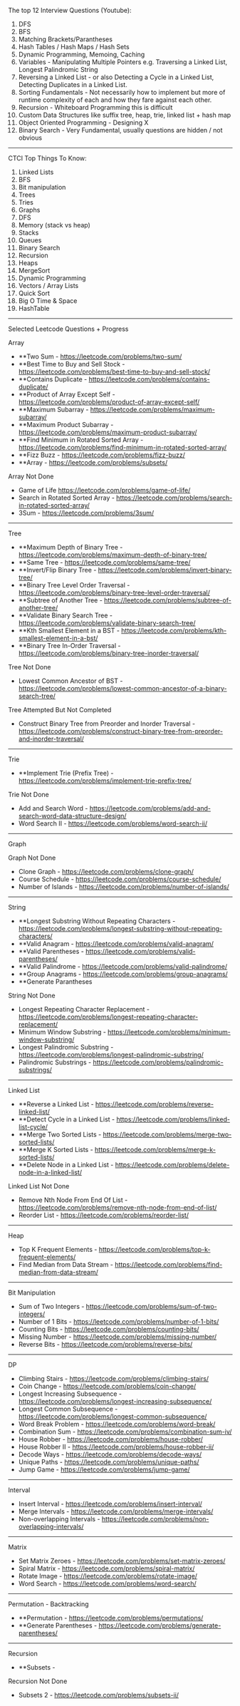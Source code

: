 The top 12 Interview Questions (Youtube):

1. DFS
2. BFS
3. Matching Brackets/Parantheses
4. Hash Tables / Hash Maps / Hash Sets
5. Dynamic Programming, Memoing, Caching
6. Variables - Manipulating Multiple Pointers e.g. Traversing a Linked List, Longest Palindromic String
7. Reversing a Linked List - or also Detecting a Cycle in a Linked List, Detecting Duplicates in a Linked List.
8. Sorting Fundamentals - Not necessarily how to implement but more of runtime complexity of each and how they fare against each other.
9. Recursion - Whiteboard Programming this is difficult
10. Custom Data Structures like suffix tree, heap, trie, linked list + hash map
11. Object Oriented Programming - Designing X
12. Binary Search - Very Fundamental, usually questions are hidden / not obvious
---

CTCI Top Things To Know:

1. Linked Lists	
2. BFS	
3. Bit manipulation
4. Trees
5. Tries 
6. Graphs	
7. DFS	
8. Memory (stack vs heap)
9. Stacks 
10. Queues	
11. Binary Search	
12. Recursion
13. Heaps	
14. MergeSort
15. Dynamic Programming
16. Vectors / Array Lists	
17. Quick Sort	
18. Big O Time & Space
19. HashTable	

---
Selected Leetcode Questions + Progress

Array
- **Two Sum - https://leetcode.com/problems/two-sum/
- **Best Time to Buy and Sell Stock - https://leetcode.com/problems/best-time-to-buy-and-sell-stock/
- **Contains Duplicate - https://leetcode.com/problems/contains-duplicate/
- **Product of Array Except Self - https://leetcode.com/problems/product-of-array-except-self/
- **Maximum Subarray - https://leetcode.com/problems/maximum-subarray/
- **Maximum Product Subarray - https://leetcode.com/problems/maximum-product-subarray/
- **Find Minimum in Rotated Sorted Array - https://leetcode.com/problems/find-minimum-in-rotated-sorted-array/
- **Fizz Buzz - https://leetcode.com/problems/fizz-buzz/
- **Array - https://leetcode.com/problems/subsets/

Array Not Done
- Game of Life https://leetcode.com/problems/game-of-life/
- Search in Rotated Sorted Array - https://leetcode.com/problems/search-in-rotated-sorted-array/
- 3Sum - https://leetcode.com/problems/3sum/

---

Tree
- **Maximum Depth of Binary Tree - https://leetcode.com/problems/maximum-depth-of-binary-tree/
- **Same Tree - https://leetcode.com/problems/same-tree/
- **Invert/Flip Binary Tree - https://leetcode.com/problems/invert-binary-tree/
- **Binary Tree Level Order Traversal - https://leetcode.com/problems/binary-tree-level-order-traversal/
- **Subtree of Another Tree - https://leetcode.com/problems/subtree-of-another-tree/
- **Validate Binary Search Tree - https://leetcode.com/problems/validate-binary-search-tree/
- **Kth Smallest Element in a BST - https://leetcode.com/problems/kth-smallest-element-in-a-bst/
- **Binary Tree In-Order Traversal - https://leetcode.com/problems/binary-tree-inorder-traversal/

Tree Not Done
- Lowest Common Ancestor of BST - https://leetcode.com/problems/lowest-common-ancestor-of-a-binary-search-tree/

Tree Attempted But Not Completed
- Construct Binary Tree from Preorder and Inorder Traversal - https://leetcode.com/problems/construct-binary-tree-from-preorder-and-inorder-traversal/

---

Trie

- **Implement Trie (Prefix Tree) - https://leetcode.com/problems/implement-trie-prefix-tree/

Trie Not Done
- Add and Search Word - https://leetcode.com/problems/add-and-search-word-data-structure-design/
- Word Search II - https://leetcode.com/problems/word-search-ii/

---

Graph

Graph Not Done
- Clone Graph - https://leetcode.com/problems/clone-graph/
- Course Schedule - https://leetcode.com/problems/course-schedule/
- Number of Islands - https://leetcode.com/problems/number-of-islands/

---

String
- **Longest Substring Without Repeating Characters - https://leetcode.com/problems/longest-substring-without-repeating-characters/
- **Valid Anagram - https://leetcode.com/problems/valid-anagram/
- **Valid Parentheses - https://leetcode.com/problems/valid-parentheses/
- **Valid Palindrome - https://leetcode.com/problems/valid-palindrome/
- **Group Anagrams - https://leetcode.com/problems/group-anagrams/
- **Generate Parantheses

String Not Done
- Longest Repeating Character Replacement - https://leetcode.com/problems/longest-repeating-character-replacement/
- Minimum Window Substring - https://leetcode.com/problems/minimum-window-substring/
- Longest Palindromic Substring - https://leetcode.com/problems/longest-palindromic-substring/
- Palindromic Substrings - https://leetcode.com/problems/palindromic-substrings/

---
Linked List
- **Reverse a Linked List - https://leetcode.com/problems/reverse-linked-list/
- **Detect Cycle in a Linked List - https://leetcode.com/problems/linked-list-cycle/
- **Merge Two Sorted Lists - https://leetcode.com/problems/merge-two-sorted-lists/
- **Merge K Sorted Lists - https://leetcode.com/problems/merge-k-sorted-lists/
- **Delete Node in a Linked List - https://leetcode.com/problems/delete-node-in-a-linked-list/


Linked List Not Done
- Remove Nth Node From End Of List - https://leetcode.com/problems/remove-nth-node-from-end-of-list/
- Reorder List - https://leetcode.com/problems/reorder-list/

---

Heap
- Top K Frequent Elements - https://leetcode.com/problems/top-k-frequent-elements/
- Find Median from Data Stream - https://leetcode.com/problems/find-median-from-data-stream/

---

Bit Manipulation

- Sum of Two Integers - https://leetcode.com/problems/sum-of-two-integers/
- Number of 1 Bits - https://leetcode.com/problems/number-of-1-bits/
- Counting Bits - https://leetcode.com/problems/counting-bits/
- Missing Number - https://leetcode.com/problems/missing-number/
- Reverse Bits - https://leetcode.com/problems/reverse-bits/

---

DP

- Climbing Stairs - https://leetcode.com/problems/climbing-stairs/
- Coin Change - https://leetcode.com/problems/coin-change/
- Longest Increasing Subsequence - https://leetcode.com/problems/longest-increasing-subsequence/
- Longest Common Subsequence - https://leetcode.com/problems/longest-common-subsequence/
- Word Break Problem - https://leetcode.com/problems/word-break/
- Combination Sum - https://leetcode.com/problems/combination-sum-iv/
- House Robber - https://leetcode.com/problems/house-robber/
- House Robber II - https://leetcode.com/problems/house-robber-ii/
- Decode Ways - https://leetcode.com/problems/decode-ways/
- Unique Paths - https://leetcode.com/problems/unique-paths/
- Jump Game - https://leetcode.com/problems/jump-game/

---

Interval

- Insert Interval - https://leetcode.com/problems/insert-interval/
- Merge Intervals - https://leetcode.com/problems/merge-intervals/
- Non-overlapping Intervals - https://leetcode.com/problems/non-overlapping-intervals/

---

Matrix

- Set Matrix Zeroes - https://leetcode.com/problems/set-matrix-zeroes/
- Spiral Matrix - https://leetcode.com/problems/spiral-matrix/
- Rotate Image - https://leetcode.com/problems/rotate-image/
- Word Search - https://leetcode.com/problems/word-search/

---

Permutation - Backtracking

- **Permutation - https://leetcode.com/problems/permutations/
- **Generate Parentheses - https://leetcode.com/problems/generate-parentheses/

---

Recursion

- **Subsets - 

Recursion Not Done

- Subsets 2 - https://leetcode.com/problems/subsets-ii/
